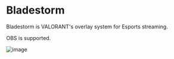 # Bladestorm
Bladestorm is VALORANT's overlay system for Esports streaming.

OBS is supported.

![image](https://user-images.githubusercontent.com/42521703/126789212-46c9eae8-5d99-4d41-b34a-2c4682e89c17.png)
